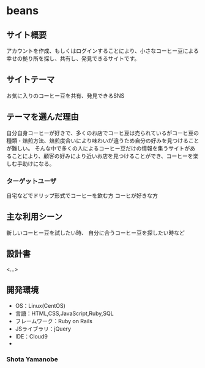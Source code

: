 # beans


## サイト概要

アカウントを作成、もしくはログインすることにより、小さなコーヒー豆による幸せの拠り所を探し、共有し、発見できるサイトです。


## サイトテーマ

お気に入りのコーヒー豆を共有、発見できるSNS


## テーマを選んだ理由

自分自身コーヒーが好きで、多くのお店でコーヒ豆は売られているがコーヒ豆の種類・焙煎方法、焙煎度合いにより味わいが違うため自分の好みを見つけることが難しい。
そんな中で多くの人によるコーヒー豆だけの情報を集うサイトがあることにより、顧客の好みにより近いお店を見つけることができ、コーヒーを楽しむ手助けになる。


### ターゲットユーザ

自宅などでドリップ形式でコーヒーを飲む方
コーヒが好きな方


## 主な利用シーン

新しいコーヒー豆を試したい時、
自分に合うコーヒー豆を探したい時など


## 設計書
<...>

## 開発環境
- OS：Linux(CentOS)
- 言語：HTML,CSS,JavaScript,Ruby,SQL
- フレームワーク：Ruby on Rails
- JSライブラリ：jQuery
- IDE：Cloud9
-
### Shota Yamanobe